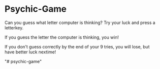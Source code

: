 # Psychic-Game
Can you guess what letter computer is thinking? Try your luck and press a letterkey. 

If you guess the letter the computer is thinking, you win!

If you don't guess correctly by the end of your 9 tries, you will lose, but have better luck nextime!

"# psychic-game" 

